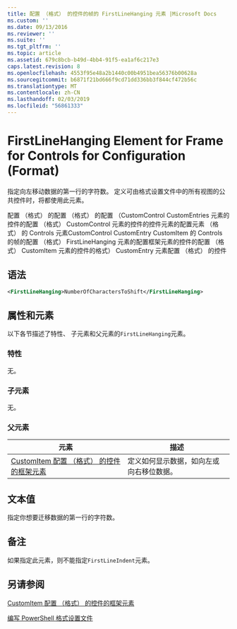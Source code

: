 ```yaml
---
title: 配置 （格式） 的控件的帧的 FirstLineHanging 元素 |Microsoft Docs
ms.custom: ''
ms.date: 09/13/2016
ms.reviewer: ''
ms.suite: ''
ms.tgt_pltfrm: ''
ms.topic: article
ms.assetid: 679c8bcb-b49d-4bb4-91f5-ea1af6c217e3
caps.latest.revision: 8
ms.openlocfilehash: 4553f95e48a2b1440c00b4951bea56376b00628a
ms.sourcegitcommit: b6871f21bd666f9cd71dd336bb3f844cf472b56c
ms.translationtype: MT
ms.contentlocale: zh-CN
ms.lasthandoff: 02/03/2019
ms.locfileid: "56861333"
---
```

# <a name="firstlinehanging-element-for-frame-for-controls-for-configuration-format"></a>FirstLineHanging Element for Frame for Controls for Configuration (Format)

指定向左移动数据的第一行的字符数。 定义可由格式设置文件中的所有视图的公共控件时，将都使用此元素。

配置 （格式） 的配置 （格式） 的配置 （CustomControl CustomEntries 元素的控件的配置 （格式） CustomControl 元素的控件的控件元素的配置元素 （格式） 的 Controls 元素CustomControl CustomEntry CustomItem 的 Controls 的帧的配置 （格式） FirstLineHanging 元素的配置框架元素的控件的配置 （格式） CustomItem 元素的控件的格式） CustomEntry 元素配置 （格式） 的控件

## <a name="syntax"></a>语法

```xml
<FirstLineHanging>NumberOfCharactersToShift</FirstLineHanging>
```

## <a name="attributes-and-elements"></a>属性和元素

以下各节描述了特性、 子元素和父元素的`FirstLineHanging`元素。

### <a name="attributes"></a>特性

无。

### <a name="child-elements"></a>子元素

无。

### <a name="parent-elements"></a>父元素

|元素|描述|
|-------------|-----------------|
|[CustomItem 配置 （格式） 的控件的框架元素](./frame-element-for-customitem-for-controls-for-configuration-format.md)|定义如何显示数据，如向左或向右移位数据。|

## <a name="text-value"></a>文本值

指定你想要迁移数据的第一行的字符数。

## <a name="remarks"></a>备注

如果指定此元素，则不能指定`FirstLineIndent`元素。

## <a name="see-also"></a>另请参阅

[CustomItem 配置 （格式） 的控件的框架元素](./frame-element-for-customitem-for-controls-for-configuration-format.md)

[编写 PowerShell 格式设置文件](./writing-a-powershell-formatting-file.md)
